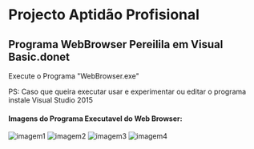 # Projecto Aptidão Profisional

## Programa WebBrowser Pereilila em Visual Basic.donet

Execute o Programa "WebBrowser.exe"

PS: Caso que queira executar usar e experimentar ou editar o programa instale Visual Studio 2015

#### Imagens do Programa Executavel do Web Browser:

![imagem1](https://cloud.githubusercontent.com/assets/9846274/14226743/fb8d7ee4-f8e2-11e5-8462-48737e6f6055.png)
![imagem2](https://cloud.githubusercontent.com/assets/9846274/14226744/fb9023ce-f8e2-11e5-8684-97c414a6f038.png)
![imagem3](https://cloud.githubusercontent.com/assets/9846274/14226745/fb92bc24-f8e2-11e5-92a0-cf06bb94120d.png)
![imagem4](https://cloud.githubusercontent.com/assets/9846274/14226746/fb956e42-f8e2-11e5-89f6-6ac53cb1a438.png)






